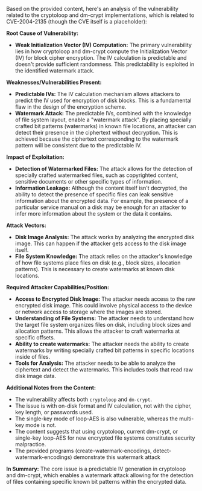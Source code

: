 Based on the provided content, here's an analysis of the vulnerability related to the cryptoloop and dm-crypt implementations, which is related to CVE-2004-2135 (though the CVE itself is a placeholder):

**Root Cause of Vulnerability:**

*   **Weak Initialization Vector (IV) Computation:** The primary vulnerability lies in how cryptoloop and dm-crypt compute the Initialization Vector (IV) for block cipher encryption. The IV calculation is predictable and doesn't provide sufficient randomness. This predictability is exploited in the identified watermark attack.

**Weaknesses/Vulnerabilities Present:**

*   **Predictable IVs:** The IV calculation mechanism allows attackers to predict the IV used for encryption of disk blocks. This is a fundamental flaw in the design of the encryption scheme.
*   **Watermark Attack:**  The predictable IVs, combined with the knowledge of file system layout, enable a "watermark attack". By placing specially crafted bit patterns (watermarks) in known file locations, an attacker can detect their presence in the ciphertext without decryption. This is achieved because the ciphertext corresponding to the watermark pattern will be consistent due to the predictable IV.

**Impact of Exploitation:**

*   **Detection of Watermarked Files:** The attack allows for the detection of specially crafted watermarked files, such as copyrighted content, sensitive documents or other specific types of information.
*   **Information Leakage:** Although the content itself isn't decrypted, the ability to detect the presence of specific files can leak sensitive information about the encrypted data. For example, the presence of a particular service manual on a disk may be enough for an attacker to infer more information about the system or the data it contains.

**Attack Vectors:**

*   **Disk Image Analysis:** The attack works by analyzing the encrypted disk image. This can happen if the attacker gets access to the disk image itself.
*   **File System Knowledge:** The attack relies on the attacker's knowledge of how file systems place files on disk (e.g., block sizes, allocation patterns). This is necessary to create watermarks at known disk locations.

**Required Attacker Capabilities/Position:**

*   **Access to Encrypted Disk Image:** The attacker needs access to the raw encrypted disk image. This could involve physical access to the device or network access to storage where the images are stored.
*   **Understanding of File Systems:** The attacker needs to understand how the target file system organizes files on disk, including block sizes and allocation patterns. This allows the attacker to craft watermarks at specific offsets.
*   **Ability to create watermarks:** The attacker needs the ability to create watermarks by writing specially crafted bit patterns in specific locations inside of files.
*   **Tools for Analysis:** The attacker needs to be able to analyze the ciphertext and detect the watermarks. This includes tools that read raw disk image data.

**Additional Notes from the Content:**
*   The vulnerability affects both `cryptoloop` and `dm-crypt`.
*   The issue is with on-disk format and IV calculation, not with the cipher, key length, or passwords used.
*   The single-key mode of loop-AES is also vulnerable, whereas the multi-key mode is not.
*   The content suggests that using cryptoloop, current dm-crypt, or single-key loop-AES for new encrypted file systems constitutes security malpractice.
*   The provided programs (create-watermark-encodings, detect-watermark-encodings) demonstrate this watermark attack

**In Summary:**
The core issue is a predictable IV generation in cryptoloop and dm-crypt, which enables a watermark attack allowing for the detection of files containing specific known bit patterns within the encrypted data.